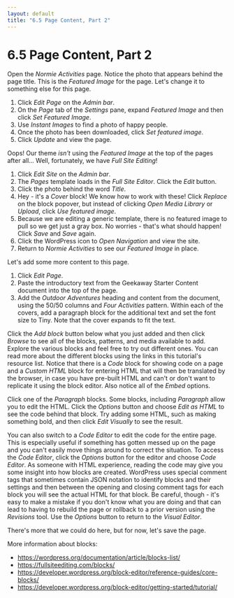 ```yaml
---
layout: default
title: "6.5 Page Content, Part 2"
---
```


# 6.5 Page Content, Part 2

Open the _Normie Activities_ page. Notice the photo that appears behind the page title. This is the _Featured Image_ for the page. Let's change it to something else for this page.

1. Click _Edit Page_ on the _Admin bar_.
2. On the _Page_ tab of the _Settings_ pane, expand _Featured Image_ and then click _Set Featured Image_.
3. Use _Instant Images_ to find a photo of happy people.
4. Once the photo has been downloaded, click _Set featured image_.
5. Click _Update_ and view the page.

Oops! Our theme _isn't_ using the _Featured Image_ at the top of the pages after all... Well, fortunately, we have _Full Site Editing_!

1. Click _Edit Site_ on the _Admin bar_.
2. The _Pages_ template loads in the _Full Site Editor_. Click the _Edit_ button.
3. Click the photo behind the word _Title_.
4. Hey - it's a _Cover_ block! We know how to work with these! Click _Replace_ on the block popover, but instead of clicking _Open Media Library_ or _Upload_, click _Use featured image_.
5. Because we are editing a generic template, there is no featured image to pull so we get just a gray box. No worries - that's what should happen! Click _Save_ and _Save_ again.
6. Click the WordPress icon to _Open Navigation_ and view the site.
7. Return to _Normie Activities_ to see our _Featured Image_ in place.

Let's add some more content to this page.

1. Click _Edit Page_.
2. Paste the introductory text from the Geekaway Starter Content document into the top of the page.
3. Add the _Outdoor Adventures_ heading and content from the document, using the 50/50 columns and _Four Activities_ pattern. Within each of the covers, add a paragraph block for the additional text and set the font size to Tiny. Note that the cover expands to fit the text.

Click the _Add block_ button below what you just added and then click _Browse_ to see all of the blocks, patterns, and media available to add. Explore the various blocks and feel free to try out different ones. You can read more about the different blocks using the links in this tutorial's resource list. Notice that there is a _Code_ block for showing code on a page and a _Custom HTML_ block for entering HTML that will then be translated by the browser, in case you have pre-built HTML and can't or don't want to replicate it using the block editor. Also notice all of the _Embed_ options.

Click one of the _Paragraph_ blocks. Some blocks, including _Paragraph_ allow you to edit the HTML. Click the _Options_ button and choose _Edit as HTML_ to see the code behind that block. Try adding some HTML, such as making something bold, and then click _Edit Visually_ to see the result.

You can also switch to a _Code Editor_ to edit the code for the entire page. This is especially useful if something has gotten messed up on the page and you can't easily move things around to correct the situation. To access the _Code Editor_, click the _Options_ button for the editor and choose _Code Editor_. As someone with HTML experience, reading the code may give you some insight into how blocks are created. WordPress uses special comment tags that sometimes contain JSON notation to identify blocks and their settings and then between the opening and closing comment tags for each block you will see the actual HTML for that block. Be careful, though - it's easy to make a mistake if you don't know what you are doing and that can lead to having to rebuild the page or rollback to a prior version using the _Revisions_ tool. Use the _Options_ button to return to the _Visual Editor_.

There's more that we could do here, but for now, let's save the page.

More information about blocks:

- <https://wordpress.org/documentation/article/blocks-list/>
- <https://fullsiteediting.com/blocks/>
- <https://developer.wordpress.org/block-editor/reference-guides/core-blocks/>
- <https://developer.wordpress.org/block-editor/getting-started/tutorial/>